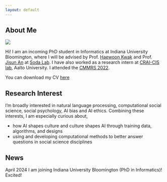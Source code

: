 ```yaml
---
layout: default
---
```


## About Me

<img class="profile-picture" src="profile_2.jpg">

Hi! I am an incoming PhD student in Informatics at Indiana University Bloomington, where I will be advised by Prof. [Haewoon Kwak](https://haewoon.io/) and Prof. [Jisun An](https://jisun.me/) at [Soda Lab](https://soda-labo.github.io/). I have also worked as a research intern at [CRAI-CIS lab](https://crai-cis.aalto.fi/), Aalto University. I attended the [CMMRS 2022](https://cmmrs2022.mpi-sws.org/).

You can download my CV [here](CV.pdf)

## Research Interest

I’m broadly interested in natural language processing, computational social science, social psychology, AI bias and AI ethics. Combining these interests, I am especially curious about,
* how AI shapes culture and culture shapes AI through training data, algorithms, and designs
* using and developing computational methods to better answer questions in social science disciplines

## News
<div class="news-container">
    <p>April 2024           I am joining Indiana University Bloomington (PhD in Informatics)! Excited!</p>
</div>


<br />
<br />
<br />
